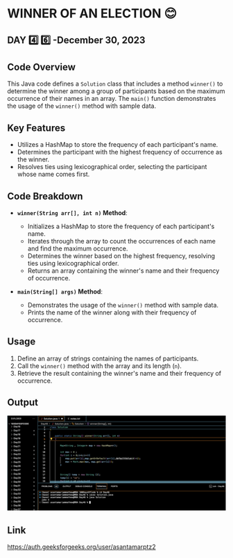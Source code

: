 # WINNER OF AN ELECTION :blush:
## DAY :four: :six: -December 30, 2023

## Code Overview
This Java code defines a `Solution` class that includes a method `winner()` to determine the winner among a group of participants based on the maximum occurrence of their names in an array. The `main()` function demonstrates the usage of the `winner()` method with sample data.

## Key Features
- Utilizes a HashMap to store the frequency of each participant's name.
- Determines the participant with the highest frequency of occurrence as the winner.
- Resolves ties using lexicographical order, selecting the participant whose name comes first.

## Code Breakdown
-  **`winner(String arr[], int n)` Method**: 
   - Initializes a HashMap to store the frequency of each participant's name.
   - Iterates through the array to count the occurrences of each name and find the maximum occurrence.
   - Determines the winner based on the highest frequency, resolving ties using lexicographical order.
   - Returns an array containing the winner's name and their frequency of occurrence.

- **`main(String[] args)` Method**:
   - Demonstrates the usage of the `winner()` method with sample data.
   - Prints the name of the winner along with their frequency of occurrence.

## Usage

1. Define an array of strings containing the names of participants.
2. Call the `winner()` method with the array and its length (`n`).
3. Retrieve the result containing the winner's name and their frequency of occurrence.


## Output

![Reference Image](s46.png)

## Link
<https://auth.geeksforgeeks.org/user/asantamarptz2>